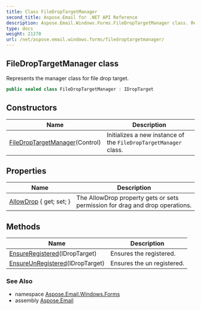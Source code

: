 ```yaml
---
title: Class FileDropTargetManager
second_title: Aspose.Email for .NET API Reference
description: Aspose.Email.Windows.Forms.FileDropTargetManager class. Represents the manager class for file drop target
type: docs
weight: 21270
url: /net/aspose.email.windows.forms/filedroptargetmanager/
---
```

## FileDropTargetManager class

Represents the manager class for file drop target.

```csharp
public sealed class FileDropTargetManager : IDropTarget
```

## Constructors

| Name | Description |
| --- | --- |
| [FileDropTargetManager](filedroptargetmanager/)(Control) | Initializes a new instance of the `FileDropTargetManager` class. |

## Properties

| Name | Description |
| --- | --- |
| [AllowDrop](../../aspose.email.windows.forms/filedroptargetmanager/allowdrop/) { get; set; } | The AllowDrop property gets or sets permission for drag and drop operations. |

## Methods

| Name | Description |
| --- | --- |
| [EnsureRegistered](../../aspose.email.windows.forms/filedroptargetmanager/ensureregistered/)(IDropTarget) | Ensures the registered. |
| [EnsureUnRegistered](../../aspose.email.windows.forms/filedroptargetmanager/ensureunregistered/)(IDropTarget) | Ensures the un registered. |

### See Also

* namespace [Aspose.Email.Windows.Forms](../../aspose.email.windows.forms/)
* assembly [Aspose.Email](../../)


